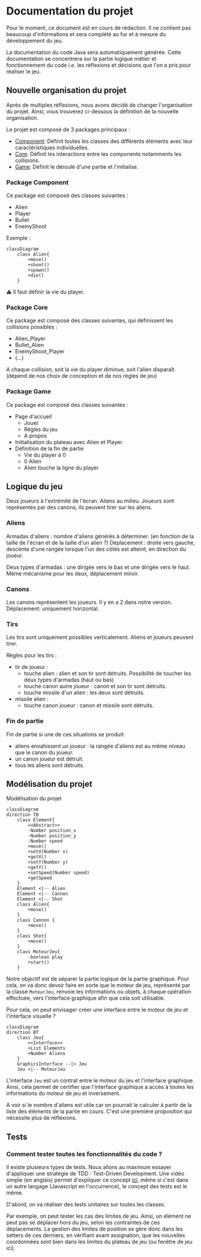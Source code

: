 # Documentation du projet

Pour le moment, ce document est en cours de rédaction. Il ne contient pas beaucoup d'informations et sera complété au fur et à mesure du développement du jeu.

La documentation du code Java sera automatiquement générée. Cette documentation se concentrera sur la partie logique métier et fonctionnement du code $i.e.$ les réflexions et décisions que l'on a pris pour réaliser le jeu.

## Nouvelle organisation du projet

Après de multiples réflexions, nous avons décidé de changer l'organisation du projet. Ainsi, vous trouverez ci-dessous la définition de la nouvelle organisation.

Le projet est composé de 3 packages principaux :

- [Component](#package-component): Définit toutes les classes des différents éléments avec leur caractéristiques individuelles.
- [Core](#package-core): Définit les interactions entre les components notamments les collisions.
- [Game](#package-game): Définit le déroulé d'une partie et l'initialise.

### Package Component

Ce package est composé des classes suivantes :

- Alien
- Player
- Bullet
- EnemyShoot

Exemple :

```mermaid
classDiagram
    class Alien{
        +move()
        +shoot()
        +spawn()
        +die()
    }
```

:warning: Il faut définir la vie du player.

### Package Core

Ce package est composé des classes suivantes, qui définissent les collisions possibles :

- Alien_Player
- Bullet_Alien
- EnemyShoot_Player
- (...)

A chaque collision, soit la vie du player diminue, soit l'alien disparaît. (dépend de nos choix de conception et de nos règles de jeu)

### Package Game

Ce package est composé des classes suivantes :

- Page d'accueil
  - Jouer
  - Règles du jeu
  - A propos
- Initialisation du plateau avec Alien et Player.
- Définition de la fin de partie
  - Vie du player à 0
  - 0 Alien
  - Alien touche la ligne du player

## Logique du jeu

Deux joueurs à l'extrémité de l'écran.
Aliens au milieu.
Joueurs sont représentés par des canons, ils peuvent tirer sur les aliens.

### Aliens

Armadas d'aliens : nombre d'aliens générés à déterminer. (en fonction de la taille de l'écran et de la taille d'un alien ?)
Déplacement : droite vers gauche, descente d'une rangée lorsque l'un des côtés est atteint, en direction du joueur.

Deux types d'armadas : une dirigée vers le bas et une dirigée vers le haut. Même mécanisme pour les deux, déplacement miroir.

### Canons

Les canons représentent les joueurs. Il y en a 2 dans notre version.
Déplacement: uniquement horizontal.

### Tirs

Les tirs sont uniquement possibles verticalement.
Aliens et joueurs peuvent tirer.

Règles pour les tirs :

- tir de joueur :
  - touche alien : alien et son tir sont détruits. Possibilité de toucher les deux types d'armadas (haut ou bas)
  - touche canon autre joueur : canon et son tir sont détruits.
  - touche missile d'un alien : les deux sont détruits.
- missile alien :
  - touche canon joueur : canon et missile sont détruits.

### Fin de partie

Fin de partie si une de ces situations se produit:

- aliens envahissent un joueur : la rangée d'aliens est au même niveau que le canon du joueur.
- un canon joueur est détruit.
- tous les aliens sont détruits.

## Modélisation du projet

Modélisation du projet

```mermaid
classDiagram
direction TB
    class Element{
        <<Abstract>>
        -Number position_x
        -Number position_y
        -Number speed
        +move()
        +setX(Number x)
        +getX()
        +setY(Number y)
        +getY()
        +setSpeed(Number speed)
        +getSpeed
    }
    Element <|-- Alien
    Element <|-- Cannon
    Element <|-- Shot
    class Alien{
        +move()
    }
    class Cannon {
        +move()
    }
    class Shot{
        +move()
    }
    class MoteurJeu{
        -boolean play
        +start()
    }
```

Notre objectif est de séparer la partie logique de la partie graphique. Pour cela, on va donc devoir faire en sorte que le moteur de jeu, représenté par la classe `MoteurJeu`, renvoie les informations ou objets, à chaque opération effectuée, vers l'interface graphique afin que cela soit utilisable.

Pour cela, on peut envisager créer une interface entre le moteur de jeu et l'interface visuelle ?

```mermaid
classDiagram
direction BT
    class Jeu{
        <<Interface>>
        +List Elements
        +Number Aliens
    }
    GraphicsInterface --|> Jeu
    Jeu <|-- MoteurJeu
```

L'interface `Jeu` est un contrat entre le moteur du jeu et l'interface graphique. Ainsi, cela permet de certifier que l'interface graphique a accès à toutes les informations du moteur de jeu et inversement.

A voir si le nombre d'aliens est utile car on pourrait le calculer à partir de la liste des éléments de la partie en cours. C'est une première proposition qui nécessite plus de réflexions.

## Tests

### Comment tester toutes les fonctionnalités du code ?

Il existe plusieurs types de tests. Nous allons au maximum essayer d'appliquer une stratégie de TDD : Test-Driven Development.
Une vidéo simple (en anglais) permet d'expliquer ce concept [ici](https://www.youtube.com/watch?v=Jv2uxzhPFl4&pp=ugMICgJmchABGAE%3D), même si c'est dans un autre langage (Javascript en l'occurrence), le concept des tests est le même.

D'abord, on va réaliser des tests unitaires sur toutes les classes.

Par exemple, on peut tester les cas des limites de jeu. Ainsi, un élément ne peut pas se déplacer hors du jeu, selon les contraintes de ces déplacements.
La gestion des limites de position se gère donc dans les setters de ces derniers, en vérifiant avant assignation, que les nouvelles coordonnées sont bien dans les limites du plateau de jeu (ou fenêtre de jeu ici).
